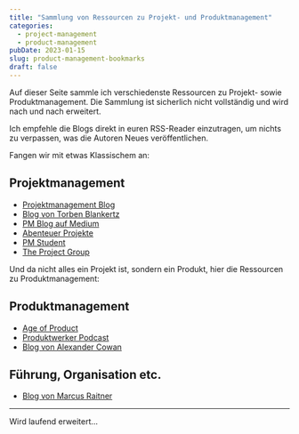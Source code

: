 ```yaml
---
title: "Sammlung von Ressourcen zu Projekt- und Produktmanagement"
categories:
  - project-management
  - product-management
pubDate: 2023-01-15
slug: product-management-bookmarks
draft: false
---
```


Auf dieser Seite sammle ich verschiedenste Ressourcen zu Projekt- sowie Produktmanagement. Die Sammlung ist sicherlich nicht vollständig und wird nach und nach erweitert.

Ich empfehle die Blogs direkt in euren RSS-Reader einzutragen, um nichts zu verpassen, was die Autoren Neues veröffentlichen.

<!-- excerpt -->

Fangen wir mit etwas Klassischem an:

## Projektmanagement

- [Projektmanagement Blog](https://pm-blog.com)
- [Blog von Torben Blankertz](https://blankertz-pm.de)
- [PM Blog auf Medium](https://medium.com/@pmblog)
- [Abenteuer Projekte](https://abenteuer-projekte.de)
- [PM Student](https://pmstudent.com)
- [The Project Group](https://www.theprojectgroup.com/)

Und da nicht alles ein Projekt ist, sondern ein Produkt, hier die Ressourcen zu Produktmanagement:

## Produktmanagement

- [Age of Product](https://age-of-product.com)
- [Produktwerker Podcast](https://produktwerker.de)
- [Blog von Alexander Cowan](https://www.alexandercowan.com/)

## Führung, Organisation etc.

- [Blog von Marcus Raitner](https://fuehrung-erfahren.de)

---

Wird laufend erweitert...
